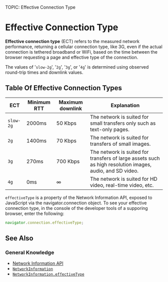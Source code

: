 TOPIC: Effective Connection Type

# Effective Connection Type

**Effective connection type** (ECT) refers to the measured network performance, returning a  cellular
connection type, like 3G, even if the actual connection is tethered broadband or WiFi, based on the
time between the browser requesting a page and effective type of the connection.

The values of  '`slow-2g`', '`2g`', '`3g`', or '`4g`' is determined using observed round-trip times
and downlink values.

## Table Of Effective Connection Types

| ECT | Minimum RTT | Maximum downlink | Explanation |
| -- | -- | -- | --|
|`slow-2g`|2000ms|50 Kbps|The network is suited for small transfers only such as text-only pages.|
| `2g` | 1400ms | 70 Kbps | The network is suited for transfers of small images. |
|`3g`|270ms|700 Kbps|The network is suited for transfers of large assets such as high resolution images, audio, and SD video. |
| `4g` | 0ms | ∞ | The network is suited for HD video, real-time video, etc. |

`effectiveType` is a property of the Network Information API, exposed to JavaScript via
the navigator.connection object. To see your effective connection type, in the console of the
developer tools of a supporing browser, enter the following:

```javascript
navigator.connection.effectiveType;
```

## See Also

### General Knowledge

- [Network Information API](https://developer.mozilla.org/en-US/docs/Web/API/Network_Information_API)
- [`NetworkInformation`](https://developer.mozilla.org/en-US/docs/Web/API/NetworkInformation)
- [`NetworkInformation.effectiveType`](https://developer.mozilla.org/en-US/docs/Web/API/NetworkInformation/effectiveType)
